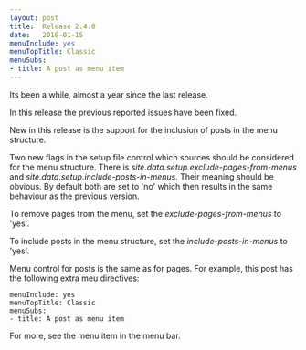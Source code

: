 ```yaml
---
layout: post
title:  Release 2.4.0
date:   2019-01-15
menuInclude: yes
menuTopTitle: Classic
menuSubs:
- title: A post as menu item
---
```

Its been a while, almost a year since the last release.

In this release the previous reported issues have been fixed.

New in this release is the support for the inclusion of posts in the menu structure.

Two new flags in the setup file control which sources should be considered for the menu structure. There is _site.data.setup.exclude-pages-from-menus_ and _site.data.setup.include-posts-in-menus_. Their meaning should be obvious. By default both are set to 'no' which then results in the same behaviour as the previous version.

To remove pages from the menu, set the _exclude-pages-from-menus_ to 'yes'.

To include posts in the menu structure, set the _include-posts-in-menus_ to 'yes'.

Menu control for posts is the same as for pages. For example, this post has the following extra meu directives:

    menuInclude: yes
    menuTopTitle: Classic
    menuSubs:
    - title: A post as menu item


For more, see the menu item in the menu bar.